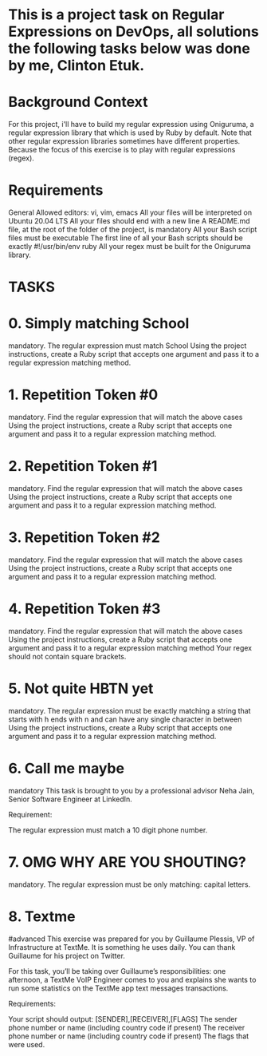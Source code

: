 # This is a project task on Regular Expressions on DevOps, all solutions the following tasks below was done by me, Clinton Etuk.

# Background Context
For this project, i'll have to build my regular expression using Oniguruma, a regular expression library that which is used by Ruby by default. Note that other regular expression libraries sometimes have different properties.
Because the focus of this exercise is to play with regular expressions (regex).

# Requirements
General
Allowed editors: vi, vim, emacs
All your files will be interpreted on Ubuntu 20.04 LTS
All your files should end with a new line
A README.md file, at the root of the folder of the project, is mandatory
All your Bash script files must be executable
The first line of all your Bash scripts should be exactly #!/usr/bin/env ruby
All your regex must be built for the Oniguruma library.

# TASKS

# 0. Simply matching School
mandatory.
The regular expression must match School
Using the project instructions, create a Ruby script that accepts one argument and pass it to a regular expression matching method.

# 1. Repetition Token #0
mandatory.
Find the regular expression that will match the above cases
Using the project instructions, create a Ruby script that accepts one argument and pass it to a regular expression matching method.

# 2. Repetition Token #1
mandatory.
Find the regular expression that will match the above cases
Using the project instructions, create a Ruby script that accepts one argument and pass it to a regular expression matching method.

# 3. Repetition Token #2
mandatory.
Find the regular expression that will match the above cases
Using the project instructions, create a Ruby script that accepts one argument and pass it to a regular expression matching method.

# 4. Repetition Token #3
mandatory.
Find the regular expression that will match the above cases
Using the project instructions, create a Ruby script that accepts one argument and pass it to a regular expression matching method
Your regex should not contain square brackets.

# 5. Not quite HBTN yet
mandatory.
The regular expression must be exactly matching a string that starts with h ends with n and can have any single character in between
Using the project instructions, create a Ruby script that accepts one argument and pass it to a regular expression matching method.

# 6. Call me maybe
mandatory
This task is brought to you by a professional advisor Neha Jain, Senior Software Engineer at LinkedIn.

Requirement:

The regular expression must match a 10 digit phone number.

# 7. OMG WHY ARE YOU SHOUTING?
mandatory.
The regular expression must be only matching: capital letters.

# 8. Textme
#advanced
This exercise was prepared for you by Guillaume Plessis, VP of Infrastructure at TextMe. It is something he uses daily. You can thank Guillaume for his project on Twitter.

For this task, you’ll be taking over Guillaume’s responsibilities: one afternoon, a TextMe VoIP Engineer comes to you and explains she wants to run some statistics on the TextMe app text messages transactions.

Requirements:

Your script should output: [SENDER],[RECEIVER],[FLAGS]
The sender phone number or name (including country code if present)
The receiver phone number or name (including country code if present)
The flags that were used.
